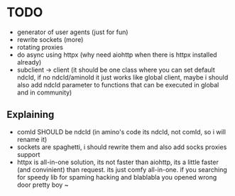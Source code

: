 # TODO

- generator of user agents (just for fun)
- rewrite sockets (more)
- rotating proxies
- do async using httpx (why need aiohttp when there is httpx installed already)
- subclient -> client (it should be one class where you can set default ndcId, if no ndcId/aminoId it just works like global client, maybe i should also add ndcId parameter to functions that can be executed in global and in community)

## Explaining

- comId SHOULD be ndcId (in amino's code its ndcId, not comId, so i will rename it)
- sockets are spaghetti, i should rewrite them and also add socks proxies support
- httpx is all-in-one solution, its not faster than aiohttp, its a little faster (and convinient) than request. its just comfy all-in-one. if you searching for speedy lib for spaming hacking and blablabla you opened wrong door pretty boy ~

